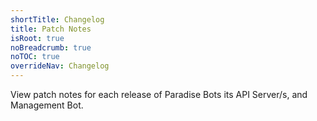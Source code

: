 ```yaml
---
shortTitle: Changelog
title: Patch Notes
isRoot: true
noBreadcrumb: true
noTOC: true
overrideNav: Changelog
---
```


View patch notes for each release of Paradise Bots its API Server/s, and Management Bot.

<Overview />
